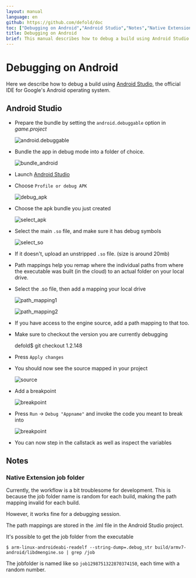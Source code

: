 ```yaml
---
layout: manual
language: en
github: https://github.com/defold/doc
toc: ["Debugging on Android","Android Studio","Notes","Native Extension job folder"]
title: Debugging on Android
brief: This manual describes how to debug a build using Android Studio.
---
```


# Debugging on Android

Here we describe how to debug a build using [Android Studio](https://developer.android.com/studio/), the official IDE for Google's Android operating system.


## Android Studio

* Prepare the bundle by setting the `android.debuggable` option in *game.project*

	![android.debuggable](../images/extensions/debugging/android/game_project_debuggable.png)

* Bundle the app in debug mode into a folder of choice.

	![bundle_android](../images/extensions/debugging/android/bundle_android.png)

* Launch [Android Studio](https://developer.android.com/studio/)

* Choose `Profile or debug APK`

	![debug_apk](../images/extensions/debugging/android/android_profile_or_debug.png)

* Choose the apk bundle you just created

	![select_apk](../images/extensions/debugging/android/android_select_apk.png)

* Select the main `.so` file, and make sure it has debug symbols

	![select_so](../images/extensions/debugging/android/android_missing_symbols.png)

* If it doesn't, upload an unstripped `.so` file. (size is around 20mb)

* Path mappings help you remap where the individual paths from where the executable was built (in the cloud) to an actual folder on your local drive.

* Select the .so file, then add a mapping your local drive

	![path_mapping1](../images/extensions/debugging/android/path_mappings_android.png)

	![path_mapping2](../images/extensions/debugging/android/path_mappings_android2.png)

* If you have access to the engine source, add a path mapping to that too.

* Make sure to checkout the version you are currently debugging

	defold$ git checkout 1.2.148

* Press `Apply changes`

* You should now see the source mapped in your project

	![source](../images/extensions/debugging/android/source_mappings_android.png)

* Add a breakpoint

	![breakpoint](../images/extensions/debugging/android/breakpoint_android.png)

* Press `Run` -> `Debug "Appname"` and invoke the code you meant to break into

	![breakpoint](../images/extensions/debugging/android/callstack_variables_android.png)

* You can now step in the callstack as well as inspect the variables


## Notes

### Native Extension job folder

Currently, the workflow is a bit troublesome for development. This is because the job folder name
is random for each build, making the path mapping invalid for each build.

However, it works fine for a debugging session.

The path mappings are stored in the <project>.iml file in the Android Studio project.

It's possible to get the job folder from the executable

	$ arm-linux-androideabi-readelf --string-dump=.debug_str build/armv7-android/libdmengine.so | grep /job

The jobfolder is named like so `job1298751322870374150`, each time with a random number.

